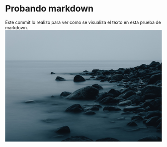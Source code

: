 # Probando markdown
Este commit lo realizo para ver como se visualiza el texto en esta prueba de markdown.
![image of the sea](https://github.com/socrallacer/sllacerweb/blob/main/src/images/inicio.jpg)
